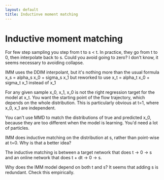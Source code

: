 ```yaml
---
layout: default
title: Inductinve moment matching
---
```

# Inductive moment matching

For few step sampling you step from t to s < t. In practice, they go from t to
0, then interpolate back to s. Could you avoid going to zero? I don't know, it
seems necessary to avoiding collapse.

IMM uses the DDIM interpolant, but it's nothing more than the usual formula
x_s = alpha_s x_0 + sigma_s x_1
but reworked to use
x_t = alpha_t x_0 + sigma_t x_1
instead of x_1

For any given sample x_0, x_1, x_0 is not the right regression target for the
model at x_t. You want the starting point of the flow trajectory, which depends
on the whole distribution. This is particularly obvious at t=1, where x_0, x_1
are independent.

You can't use MMD to match the distributions of true and predicted x_0, because
they are too different when the model is learning. You'd need a lot of
particles.

IMM does inductive matching on the distribution at s, rather than point-wise at
t=0. Why is that a better idea?

The inductive matching is between a target network that does t -> 0 -> s and an
online network that does t + dt -> 0 -> s.

Why does the IMM model depend on both t and s? It seems that adding s is
redundant. Check this empirically.
